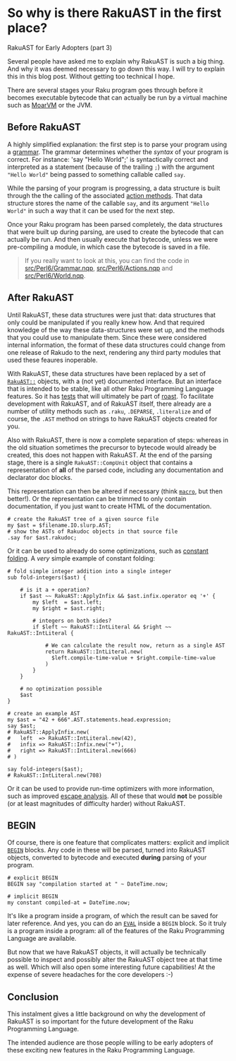 So why is there RakuAST in the first place?
===========================================
RakuAST for Early Adopters (part 3)

Several people have asked me to explain why RakuAST is such a big thing.  And why it was deemed necessary to go down this way.  I will try to explain this in this blog post.  Without getting too technical I hope.

There are several stages your Raku program goes through before it becomes executable bytecode that can actually be run by a virtual machine such as [MoarVM](https://moarvm.org) or the JVM.

Before RakuAST
--------------
A highly simplified explanation: the first step is to parse your program using a [grammar](https://docs.raku.org/language/grammar_tutorial).  The grammar determines whether the *syntax* of your program is correct.  For instance: 'say "Hello World";' is syntactically correct and interpreted as a statement (because of the trailing `;`) with the argument `"Hello World"` being passed to something callable called `say`.

While the parsing of your program is progressing, a data structure is built through the the calling of the associated [action methods](https://docs.raku.org/language/grammar_tutorial#Grammar_actions).  That data structure stores the name of the callable `say`, and its argument `"Hello World"` in such a way that it can be used for the next step.

Once your Raku program has been parsed completely, the data structures that were built up during parsing, are used to create the bytecode that can actually be run.  And then usually execute that bytecode, unless we were pre-compiling a module, in which case the bytecode is saved in a file.

> If you really want to look at this, you can find the code in [src/Perl6/Grammar.nqp](https://github.com/rakudo/rakudo/blob/main/src/Perl6/Grammar.nqp), [src/Perl6/Actions.nqp](https://github.com/rakudo/rakudo/blob/main/src/Perl6/Actions.nqp) and [src/Perl6/World.nqp](https://github.com/rakudo/rakudo/blob/main/src/Perl6/World.nqp).

After RakuAST
-------------
Until RakuAST, these data structures were just that: data structures that only could be manipulated if you really knew how.  And that required knowledge of the way these data-structures were set up, and the methods that you could use to manipulate them.  Since these were considered internal information, the format of these data structures could change from one release of Rakudo to the next, rendering any third party modules that used these feaures inoperable.

With RakuAST, these data structures have been replaced by a set of [`RakuAST::`](https://docs.raku.org/type/RakuAST) objects, with a (not yet) documented interface.  But an interface that is intended to be stable, like all other Raku Programming Language features.  So it has [tests](https://github.com/rakudo/rakudo/tree/main/t/12-rakuast) that will ultimately be part of [roast](https://github.com/raku/roast#readme).  To facilitate development with RakuAST, and of RakuAST itself, there already are a number of  utility methods such as `.raku`, `.DEPARSE`, `.literalize` and of course, the `.AST` method on strings to have RakuAST objects created for you.

Also with RakuAST, there is now a complete separation of steps: whereas in the old situation sometimes the precursor to bytecode would already be created, this does not happen with RakuAST.  At the end of the parsing stage,
there is a single `RakuAST::CompUnit` object that contains a representation of **all** of the parsed code, including any documentation and declarator doc blocks.

This representation can then be altered if necessary (think [`macro`](https://docs.raku.org/language/experimental#macros), but then better!).  Or the representation can be trimmed to only contain documentation, if you just want to create HTML of the documentation.
```
# create the RakuAST tree of a given source file
my $ast = $filename.IO.slurp.AST;
# show the ASTs of Rakudoc objects in that source file
.say for $ast.rakudoc;
```
Or it can be used to already do some optimizations, such as [constant folding](https://en.wikipedia.org/wiki/Constant_folding).  A *very*  simple example of constant folding:
```
# fold simple integer addition into a single integer
sub fold-integers($ast) {

    # is it a + operation?
    if $ast ~~ RakuAST::ApplyInfix && $ast.infix.operator eq '+' {
        my $left  = $ast.left;
        my $right = $ast.right;

        # integers on both sides?
        if $left ~~ RakuAST::IntLiteral && $right ~~ RakuAST::IntLiteral {

            # We can calculate the result now, return as a single AST
            return RakuAST::IntLiteral.new(
              $left.compile-time-value + $right.compile-time-value
            )
        }
    }

    # no optimization possible
    $ast
}

# create an example AST
my $ast = "42 + 666".AST.statements.head.expression;
say $ast;
# RakuAST::ApplyInfix.new(
#   left  => RakuAST::IntLiteral.new(42),
#   infix => RakuAST::Infix.new("+"),
#   right => RakuAST::IntLiteral.new(666)
# )

say fold-integers($ast);
# RakuAST::IntLiteral.new(708)
```
Or it can be used to provide run-time optimizers with more information, such as improved [escape analysis](https://en.wikipedia.org/wiki/Escape_analysis).  All of these that would **not** be possible (or at least magnitudes of difficulty harder) without RakuAST.

BEGIN
-----
Of course, there is one feature that complicates matters: explicit and implicit [`BEGIN`](https://docs.raku.org/language/phasers#BEGIN) blocks.  Any code in these will be parsed, turned into RakuAST objects, converted to bytecode and executed **during** parsing of your program.
```
# explicit BEGIN
BEGIN say "compilation started at " ~ DateTime.now;

# implicit BEGIN
my constant compiled-at = DateTime.now;
```
It's like a program inside a program, of which the result can be saved for later reference.  And yes, you can do an [`EVAL`](https://docs.raku.org/type/independent-routines#routine_EVAL) inside a `BEGIN` block.  So it truly is a program inside a program: all of the features of the Raku Programming Language are available.

But now that we have RakuAST objects, it will actually be technically possible to inspect and possibly alter the RakuAST object tree at that time as well.  Which will also open some interesting future capabilities!  At the expense of severe headaches for the core developers :-)

Conclusion
----------
This instalment gives a little background on why the development of RakuAST is so important for the future development of the Raku Programming Language.

The intended audience are those people willing to be early adopters of these exciting new features in the Raku Programming Language.

